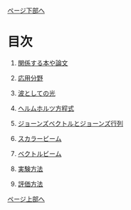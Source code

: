 <!-- $$
\begin{aligned}
\begin{bmatrix}

\end{bmatrix}
\end{aligned}
$$ -->

[ページ下部へ](#under)

<a id="top"></a>


# 目次

1. [関係する本や論文](https://github.com/sk0ik/Vector_Beam/blob/main/File/001.Papers.md)

2. [応用分野](https://github.com/sk0ik/Vector_Beam/blob/main/File/002.Application.md)

3. [波としての光](https://github.com/sk0ik/Vector_Beam/blob/main/File/003.Introduction.md)

4. [ヘルムホルツ方程式](https://github.com/sk0ik/Vector_Beam/blob/main/File/004.Helmholtz_Equation.md)

5. [ジョーンズベクトルとジョーンズ行列](https://github.com/sk0ik/Vector_Beam/blob/main/File/005.Jones_Vector_Jones_Matrix.md)

6. [スカラービーム](https://github.com/sk0ik/Vector_Beam/blob/main/File/006.Scalar_Beam.md)

7. [ベクトルビーム](https://github.com/sk0ik/Vector_Beam/blob/main/File/007.Vector_Beam.md)

8. [実験方法](https://github.com/sk0ik/Vector_Beam/blob/main/File/008.Experiment.md)

9. [評価方法](https://github.com/sk0ik/Vector_Beam/blob/main/File/009.Evaluation.md)

<!-- 10. [Gouy位相](https://github.com/sk0ik/Vector_Beam/blob/main/File/010.Gouy_Phase.md)

11. [通信](https://github.com/sk0ik/Vector_Beam/blob/main/File/011Communication.md)

12. [スピン](https://github.com/sk0ik/Vector_Beam/blob/main/File/012.Spin.md)

13. [機械学習](https://github.com/sk0ik/Vector_Beam/blob/main/File/013Machine_Learning.md)

14. [メモ](https://github.com/sk0ik/Vector_Beam/blob/main/File/999.Draft.md) -->

<a id="under"></a>

[ページ上部へ](#top)
